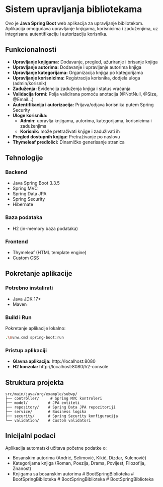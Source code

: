 # Sistem upravljanja bibliotekama

Ovo je **Java Spring Boot** web aplikacija za upravljanje bibliotekom. Aplikacija omogućava upravljanje knjigama, korisnicima i zaduženjima, uz integrisanu autentifikaciju i autorizaciju korisnika.

## Funkcionalnosti

- **Upravljanje knjigama:** Dodavanje, pregled, ažuriranje i brisanje knjiga
- **Upravljanje autorima:** Dodavanje i upravljanje autorima knjiga
- **Upravljanje kategorijama:** Organizacija knjiga po kategorijama
- **Upravljanje korisnicima:** Registracija korisnika, dodjela uloga (admin/korisnik)
- **Zaduženja:** Evidencija zaduženja knjiga i status vraćanja
- **Validacija formi:** Polja validirana pomoću anotacija (@NotNull, @Size, @Email...)
- **Autentifikacija i autorizacija:** Prijava/odjava korisnika putem Spring Security
- **Uloge korisnika:**
  - **Admin:** upravlja knjigama, autorima, kategorijama, korisnicima i zaduženjima
  - **Korisnik:** može pretraživati knjige i zaduživati ih
- **Pregled dostupnih knjiga:** Pretraživanje po naslovu
- **Thymeleaf predlošci:** Dinamičko generisanje stranica

## Tehnologije

### Backend
- Java Spring Boot 3.3.5
- Spring MVC
- Spring Data JPA
- Spring Security
- Hibernate

### Baza podataka
- H2 (in-memory baza podataka)

### Frontend
- Thymeleaf (HTML template engine)
- Custom CSS

## Pokretanje aplikacije

### Potrebno instalirati
- Java JDK 17+
- Maven

### Build i Run

Pokretanje aplikacije lokalno:

```bash
.\mvnw.cmd spring-boot:run
```

### Pristup aplikaciji
- **Glavna aplikacija:** http://localhost:8080
- **H2 konzola:** http://localhost:8080/h2-console

## Struktura projekta

```
src/main/java/org/example/subwp/
├── controller/     # Spring MVC kontroleri
├── model/         # JPA entiteti
├── repository/    # Spring Data JPA repozitoriji
├── service/       # Business logika
├── security/      # Spring Security konfiguracija
└── validation/    # Custom validatori
```

## Inicijalni podaci

Aplikacija automatski učitava početne podatke o:
- Bosanskim autorima (Andrić, Selimović, Kikić, Dizdar, Kulenović)
- Kategorijama knjiga (Roman, Poezija, Drama, Povijest, Filozofija, Znanost)
- Knjigama sa bosanskim autorima
#   B o o t S p r i n g B i b l i o t e k a  
 #   B o o t S p r i n g B i b l i o t e k a  
 #   B o o t S p r i n g B i b l i o t e k a  
 #   B o o t S p r i n g B i b l i o t e k a  
 